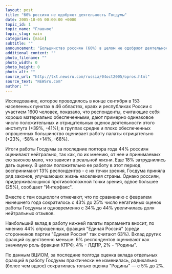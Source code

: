 ```yaml
---
layout: post
title: "60% россиян не одобряют деятельность Госдумы"
date: 2005-10-05 00:00:00 +0000
topic_id: 1
topic_name: "Главное"
topic_slug: main
categories: [main]
subtitle: ""
announcement: "Большинство россиян (60%) в целом не одобряют деятельность Государственной думы, довольны ее работой 22% опрошенных социологами Всероссийского центра изучения общественного мнения (ВЦИОМ)."
additional_content: ""
photo_filename: ""
photo_width: 0
photo_height: 0
photo_alt: ""
source_url: "http://txt.newsru.com/russia/04oct2005/opros.html"
source_text: "NEWSru.com"
author: ""
---
```

Исследование, которое проводилось в конце сентября в 153 населенных пунктах в 46 областях, краях и республиках России с участием 1600 человек, показало, что респонденты, считающие себя хорошо материально обеспеченными, дают примерно одинаковое число положительных и отрицательных оценок деятельности этого института (+39%, -41%); в группах средне и плохо обеспеченных опрошенных большинство оценивает работу палаты отрицательно (+23%, -58% и +14%, -68%).

Итоги работы Госдумы за последние полтора года 44% россиян оценивают нейтрально, так как, по их мнению, от нее и принимаемых ею законов мало, что зависит в реальной жизни. Еще 18% затруднились дать оценку. В целом положительно ее работу в этот период воспринимают 13% респондентов - с их точки зрения, Госдума приняла ряд законов, улучшающих жизнь населения страны. Однако россиян, придерживающихся противоположной точки зрения, вдвое большее (25%), сообщает "Интерфакс".

Вместе с тем социологи отмечают, что по сравнению с февралем нынешнего года сократилось с 43% до 25% число негативных оценок работы Госдумы и одновременно с 34% до 44% увеличилась доля нейтральных отзывов.

Наибольший вклад в работу нижней палаты парламента вносит, по мнению 44% опрошенных, фракция "Единая Россия" (среди сторонников партии "Единая Россия" так считают 63%). Вклад других фракций существенно меньше: 6% респондентов оценивают как значимую роль фракции КПРФ, 4% - ЛДПР, 2% - "Родины".

По данным ВЦИОМ, за последние полгода оценка вклада отдельных фракций в работу Госдумы практически не изменилась, радикально (более чем вдвое) сократилась только оценка "Родины" &mdash; с 5% до 2%.
